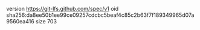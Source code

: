 version https://git-lfs.github.com/spec/v1
oid sha256:da8ee50b1ee99ce09257cdcbc5beaf4c85c2b63f7f189349965d07a9560ea416
size 703
